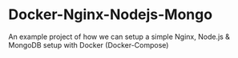 # Docker-Nginx-Nodejs-Mongo
An example project of how we can setup a simple Nginx, Node.js &amp; MongoDB setup with Docker (Docker-Compose)
